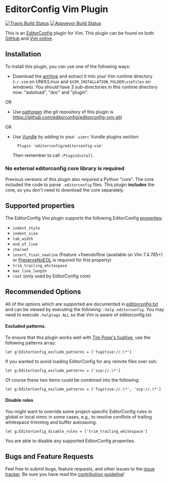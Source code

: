 # EditorConfig Vim Plugin

[![Travis Build Status](https://img.shields.io/travis/cxw42/editorconfig-vim.svg?logo=travis)](https://travis-ci.org/editorconfig/editorconfig-vim)
[![Appveyor Build Status](https://img.shields.io/appveyor/ci/cxw42/editorconfig-vim.svg?logo=appveyor)](https://ci.appveyor.com/project/cxw42/editorconfig-vim)

This is an [EditorConfig][] plugin for Vim. This plugin can be found on both
[GitHub][] and [Vim online][].

## Installation

To install this plugin, you can use one of the following ways:

- Download the [archive][] and extract it into your Vim runtime directory
  (`~/.vim` on UNIX/Linux and `$VIM_INSTALLATION_FOLDER\vimfiles` on windows).
  You should have 3 sub-directories in this runtime directory now: "autoload",
  "doc" and "plugin".

OR

- Use [pathogen][] (the git repository of this plugin is
  https://github.com/editorconfig/editorconfig-vim.git)

OR

- Use [Vundle][] by adding to your `.vimrc` Vundle plugins section:

        Plugin 'editorconfig/editorconfig-vim'

  Then remember to call `:PluginInstall`.

### No external editorconfig core library is required

Previous versions of this plugin also required a Python "core".
The core included the code to parse `.editorconfig` files.
This plugin **includes** the core, so you don't need to download the
core separately.

## Supported properties

The EditorConfig Vim plugin supports the following EditorConfig [properties][]:

- `indent_style`
- `indent_size`
- `tab_width`
- `end_of_line`
- `charset`
- `insert_final_newline` (Feature +fixendofline (available on Vim 7.4.785+) or [PreserveNoEOL][] is required for this property)
- `trim_trailing_whitespace`
- `max_line_length`
- `root` (only used by EditorConfig core)

## Recommended Options

All of the options which are supported are documented in [editorconfig.txt][]
and can be viewed by executing the following: `:help editorconfig`. You may
need to execute `:helptags ALL` so that Vim is aware of editorconfig.txt.

#### Excluded patterns.

To ensure that this plugin works well with [Tim Pope's fugitive][], use the
following patterns array:

    let g:EditorConfig_exclude_patterns = ['fugitive://.\*']

If you wanted to avoid loading EditorConfig for any remote files over ssh:

    let g:EditorConfig_exclude_patterns = ['scp://.\*']

Of course these two items could be combined into the following:

    let g:EditorConfig_exclude_patterns = ['fugitive://.\*', 'scp://.\*']

#### Disable rules

You might want to override some project-specific EditorConfig rules in global
or local vimrc in some cases, e.g., to resolve conflicts of trailing whitespace
trimming and buffer autosaving.

    let g:EditorConfig_disable_rules = ['trim_trailing_whitespace']

You are able to disable any supported EditorConfig properties.

## Bugs and Feature Requests

Feel free to submit bugs, feature requests, and other issues to the
[issue tracker][]. Be sure you have read the [contribution guideline][]!

[editorconfig]: http://editorconfig.org
[github]: https://github.com/editorconfig/editorconfig-vim
[preservenoeol]: http://www.vim.org/scripts/script.php?script_id=4550
[tim pope's fugitive]: https://github.com/tpope/vim-fugitive
[vim online]: http://www.vim.org/scripts/script.php?script_id=3934
[vundle]: https://github.com/gmarik/Vundle.vim
[archive]: https://github.com/editorconfig/editorconfig-vim/archive/master.zip
[contribution guideline]: https://github.com/editorconfig/editorconfig/blob/master/CONTRIBUTING.md#submitting-an-issue
[issue tracker]: https://github.com/editorconfig/editorconfig-vim/issues
[pathogen]: https://github.com/tpope/vim-pathogen
[properties]: http://github.com/editorconfig/editorconfig/wiki/EditorConfig-Properties
[editorconfig.txt]: https://github.com/editorconfig/editorconfig-vim/blob/master/doc/editorconfig.txt
